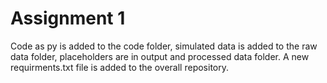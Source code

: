 # Assignment 1 

Code as py is added to the code folder, simulated data is added to the raw data folder, placeholders are in output and processed data folder. A new requirments.txt file is added to the overall repository. 

